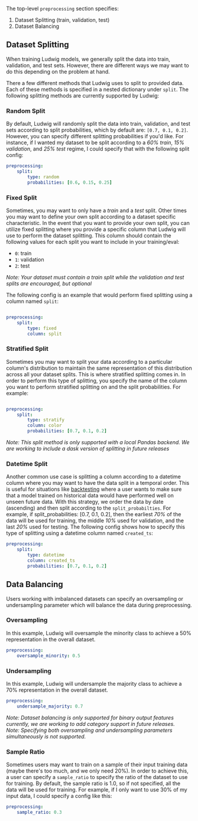 The top-level `preprocessing` section specifies:

1. Dataset Splitting (train, validation, test)
2. Dataset Balancing

## Dataset Splitting

When training Ludwig models, we generally split the data into train, validation, and test sets. However, there are
different ways we may want to do this depending on the problem at hand.

There a few different methods that Ludwig uses to split to provided data. Each of these methods is specified in a nested
dictionary under `split`. The following splitting methods are currently supported by Ludwig:

### Random Split

By default, Ludwig will randomly split the data into train, validation, and test sets according to split probabilities,
which by default are: `[0.7, 0.1, 0.2]`. However, you can specify different splitting probabilities if you'd like. For
instance, if I wanted my dataset to be split according to a *60% train*, *15% validation*, and *25% test* regime, I
could specify that with the following split config:

```yaml
preprocessing:
    split: 
        type: random
        probabilities: [0.6, 0.15, 0.25]
```

### Fixed Split

Sometimes, you may want to only have a *train* and a *test* split. Other times you may want to define your own split
according to a dataset specific characteristic. In the event that you want to provide your own split, you can utilize
fixed splitting where you provide a specific column that Ludwig will use to perform the dataset splitting. This column
should contain the following values for each split you want to include in your training/eval:

- `0`: train
- `1`: validation
- `2`: test

*Note: Your dataset must contain a train split while the validation and test splits are encouraged, but optional*

The following config is an example that would perform fixed splitting using a column named `split`:

```yaml

preprocessing:
    split:
        type: fixed
        column: split
```

### Stratified Split

Sometimes you may want to split your data according to a particular column's distribution to maintain the same
representation of this distribution across all your dataset splits. This is where stratified splitting comes in. In
order to perform this type of splitting, you specify the name of the column you want to perform stratified splitting on
and the split probabilities. For example:

```yaml

preprocessing:
    split:
        type: stratify
        column: color
        probabilities: [0.7, 0.1, 0.2]
```

*Note: This split method is only supported with a local Pandas backend. We are working to include a dask version of
splitting in future releases*

### Datetime Split

Another common use case is splitting a column according to a datetime column where you may want to have the data split
in a temporal order. This is useful for situations like [backtesting](https://en.wikipedia.org/wiki/Backtesting) where
a user wants to make sure that a model trained on historical data would have performed well on unseen future data. With
this strategy, we order the data by date (ascending) and then split according to the `split_probabilties`. For example,
if split_probabilities: [0.7, 0.1, 0.2], then the earliest *70%* of the data will be used for training, the middle *10%*
used for validation, and the last *20%* used for testing. The following config shows how to specify this type of
splitting using a datetime column named `created_ts`:

```yaml
preprocessing:
    split:
        type: datetime
        column: created_ts
        probabilities: [0.7, 0.1, 0.2]
```

## Data Balancing

Users working with imbalanced datasets can specify an oversampling or
undersampling parameter which will balance the data during preprocessing.

### Oversampling

In this example, Ludwig will oversample the minority class to achieve a 50%
representation in the overall dataset.

```yaml
preprocessing:
    oversample_minority: 0.5
```

### Undersampling

In this example, Ludwig will undersample the majority class to achieve a 70%
representation in the overall dataset.

```yaml
preprocessing:
    undersample_majority: 0.7
```

*Note: Dataset balancing is only supported for binary output features currently, we are working to add category support 
in future releases.*\
*Note: Specifying both oversampling and undersampling parameters simultaneously is not supported.*

### Sample Ratio

Sometimes users may want to train on a sample of their input training data (maybe there's too much, and we only need 20%).
In order to achieve this, a user can specify a `sample_ratio` to specify the ratio of the dataset to use for training.
By default, the sample ratio is 1.0, so if not specified, all the data will be used for training. For example, if I only
want to use 30% of my input data, I could specify a config like this:

```yaml
preprocessing:
    sample_ratio: 0.3
```
